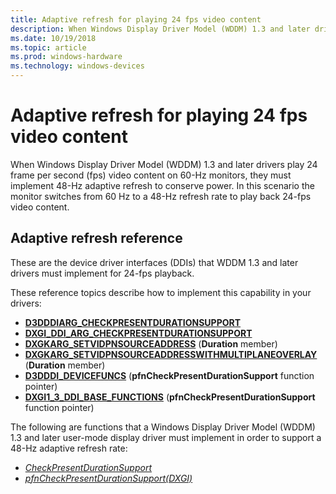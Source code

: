 ```yaml
---
title: Adaptive refresh for playing 24 fps video content
description: When Windows Display Driver Model (WDDM) 1.3 and later drivers play 24 frame per second (fps) video content on 60-Hz monitors, they must implement 48-Hz adaptive refresh to conserve power.
ms.date: 10/19/2018
ms.topic: article
ms.prod: windows-hardware
ms.technology: windows-devices
---
```


# Adaptive refresh for playing 24 fps video content


When Windows Display Driver Model (WDDM) 1.3 and later drivers play 24 frame per second (fps) video content on 60-Hz monitors, they must implement 48-Hz adaptive refresh to conserve power. In this scenario the monitor switches from 60 Hz to a 48-Hz refresh rate to play back 24-fps video content.



## Adaptive refresh reference

These are the device driver interfaces (DDIs) that WDDM 1.3 and later drivers must implement for 24-fps playback.

These reference topics describe how to implement this capability in your drivers:

-   [**D3DDDIARG\_CHECKPRESENTDURATIONSUPPORT**](/windows-hardware/drivers/ddi/d3dumddi/ns-d3dumddi-d3dddiarg_checkpresentdurationsupport) 
-   [**DXGI\_DDI\_ARG\_CHECKPRESENTDURATIONSUPPORT**](/windows-hardware/drivers/ddi/dxgiddi/ns-dxgiddi-_dxgi_ddi_arg_checkpresentdurationsupport) 
-   [**DXGKARG\_SETVIDPNSOURCEADDRESS**](/windows-hardware/drivers/ddi/d3dkmddi/ns-d3dkmddi-_dxgkarg_setvidpnsourceaddress) (**Duration** member)
-   [**DXGKARG\_SETVIDPNSOURCEADDRESSWITHMULTIPLANEOVERLAY**](/windows-hardware/drivers/ddi/d3dkmddi/ns-d3dkmddi-_dxgkarg_setvidpnsourceaddresswithmultiplaneoverlay) (**Duration** member)
-   [**D3DDDI\_DEVICEFUNCS**](/windows-hardware/drivers/ddi/d3dumddi/ns-d3dumddi-_d3dddi_devicefuncs) (**pfnCheckPresentDurationSupport** function pointer)
-   [**DXGI1\_3\_DDI\_BASE\_FUNCTIONS**](/windows-hardware/drivers/ddi/dxgiddi/ns-dxgiddi-dxgi1_3_ddi_base_functions) (**pfnCheckPresentDurationSupport** function pointer)

The following are functions that a Windows Display Driver Model (WDDM) 1.3 and later user-mode display driver must implement in order to support a 48-Hz adaptive refresh rate:

-   [*CheckPresentDurationSupport*](/windows-hardware/drivers/ddi/d3dumddi/nc-d3dumddi-pfnd3dddi_checkpresentdurationsupport)
-   [*pfnCheckPresentDurationSupport(DXGI)*](/windows-hardware/drivers/ddi/dxgiddi/ns-dxgiddi-_dxgi_ddi_arg_checkpresentdurationsupport)




 

